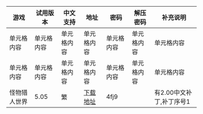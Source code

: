   游戏  | 试用版本 | 中文支持 | 地址 | 密码 | 解压密码 | 补充说明
  ------------- | ------------- | ------------- | ------------- | ------------- | ------------- | -------------
 单元格内容  | 单元格内容| 单元格内容| 单元格内容| 单元格内容| 单元格内容| 单元格内容
 单元格内容  | 单元格内容| 单元格内容| 单元格内容| 单元格内容| 单元格内容| 单元格内容
怪物猎人世界| 5.05 | 繁 |<a href='https://pan.baidu.com/s/1NyRswQuJgjx29_hNLgm1lQ' target='_blank'>下载地址</a>|4fj9||有2.00中文补丁,补丁序号1
